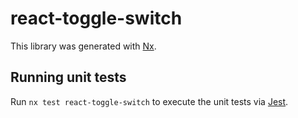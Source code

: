 # react-toggle-switch

This library was generated with [Nx](https://nx.dev).

## Running unit tests

Run `nx test react-toggle-switch` to execute the unit tests via [Jest](https://jestjs.io).
